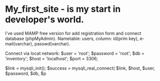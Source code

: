 # My_first_site - is my start in developer's world.

I've used MAMP free version for add registration form and connect database (phpMyAdmin). 
Nametable: users, column: 
                        id(prim key),
                        e-mail(varchar),
                        passwd(varchar).
                        
Connect via locat network:
  $user = 'root';
  $password = 'root';
  $db = 'inventory';
  $host = 'localhost';
  $port = 3306;

  $link = mysqli_init();
  $success = mysqli_real_connect(
     $link,
     $host,
     $user,
     $password,
     $db,
     $p

